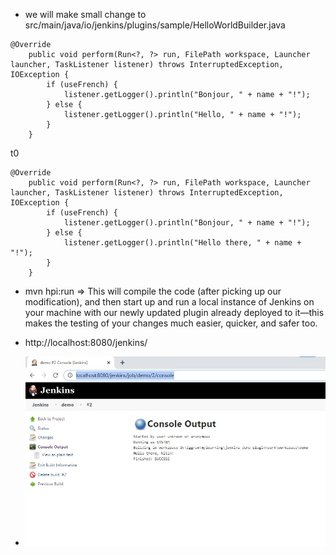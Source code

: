 
- we will make small change to src/main/java/io/jenkins/plugins/sample/HelloWorldBuilder.java 

```
@Override
    public void perform(Run<?, ?> run, FilePath workspace, Launcher launcher, TaskListener listener) throws InterruptedException, IOException {
        if (useFrench) {
            listener.getLogger().println("Bonjour, " + name + "!");
        } else {
            listener.getLogger().println("Hello, " + name + "!");
        }
    }
```

t0

```
@Override
    public void perform(Run<?, ?> run, FilePath workspace, Launcher launcher, TaskListener listener) throws InterruptedException, IOException {
        if (useFrench) {
            listener.getLogger().println("Bonjour, " + name + "!");
        } else {
            listener.getLogger().println("Hello there, " + name + "!");
        }
    }
```

- mvn hpi:run => This will compile the code (after picking up our modification), and then start up and run a local instance of Jenkins on your machine with our newly updated plugin already deployed to it—this makes the testing of your changes much easier, quicker, and safer too.

- http://localhost:8080/jenkins/ 

- ![build success output](images/3.1.1_build_success.jpg)
